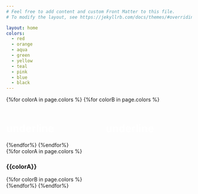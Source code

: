 ```yaml
---
# Feel free to add content and custom Front Matter to this file.
# To modify the layout, see https://jekyllrb.com/docs/themes/#overriding-theme-defaults

layout: home
colors: 
  - red
  - orange
  - aqua
  - green
  - yellow
  - teal
  - pink
  - blue
  - black
---
```


{%for colorA in page.colors %}
  {%for colorB in page.colors %}
  <div style="">
  <div style="display:inline-block;width:45%;padding-right:20px">
  <div class="logo-container" style="">
    <h1
      class="logo"
      style="
        color: white;
        /* background-image: var(--noise-image); */
        /* background-blend-mode: multiply; */
        --box-shadow-color: var(--{{colorB}});
      "
    >
      underline
    </h1>
    <!-- <div style="width: 1000px;top: 100px;left: -465px;margin-top: 0;position: absolute;"><div class="circle blue noisy" style="width: 10%; padding-top: 10%;"></div> -->
    <div class="wave" style="--c:var(--{{colorA}})"></div>
  </div>
  </div>
  <div style="display:inline-block;width:45%;padding-left:20px">
  <div class="logo-container" style="">
    <h1
      class="logo logo-large"
      style="
        color: white;
        /* background-image: var(--noise-image); */
        /* background-blend-mode: multiply; */
        --box-shadow-color: var(--{{colorB}});
      "
    >
      underline
    </h1>
    <!-- <div style="width: 1000px;top: 100px;left: -465px;margin-top: 0;position: absolute;"><div class="circle blue noisy" style="width: 10%; padding-top: 10%;"></div> -->
    <div class="wave wave-large" style="--c:var(--{{colorA}})"></div>
  </div>
  </div>
  </div>
  {%endfor%}
{%endfor%}
  
<div class="container">
  {%for colorA in page.colors %}
  <div class="item"><h3>{{colorA}}</h3></div>
    {%for colorB in page.colors %}
    <div class="item">
      <div class="circle {{colorB}} noisy"></div>
      <div class="circle {{colorA}} noisy"></div>
    </div>
    {%endfor%}
  {%endfor%}
</div>
